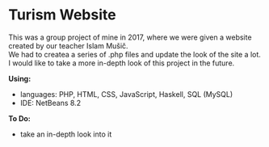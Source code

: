 # Turism Website
This was a group project of mine in 2017, where we were given a website created by our teacher Islam Mušič. <br/>
We had to createa a series of .php files and update the look of the site a lot. <br/>
I would like to take a more in-depth look of this project in the future. <br/>

 <b>Using:</b>
- languages: PHP, HTML, CSS, JavaScript, Haskell, SQL (MySQL)
- IDE: NetBeans 8.2

<b>To Do:</b>
- take an in-depth look into it
